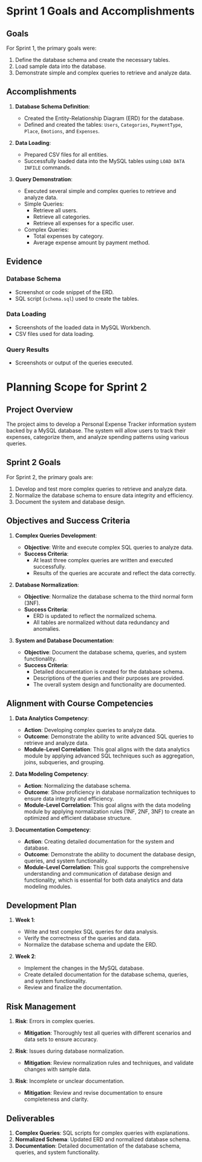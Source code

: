 # Sprint 1 Goals and Accomplishments

## Goals

For Sprint 1, the primary goals were:
1. Define the database schema and create the necessary tables.
2. Load sample data into the database.
3. Demonstrate simple and complex queries to retrieve and analyze data.

## Accomplishments

1. **Database Schema Definition**:
   - Created the Entity-Relationship Diagram (ERD) for the database.
   - Defined and created the tables: `Users`, `Categories`, `PaymentType`, `Place`, `Emotions`, and `Expenses`.

2. **Data Loading**:
   - Prepared CSV files for all entities.
   - Successfully loaded data into the MySQL tables using `LOAD DATA INFILE` commands.

3. **Query Demonstration**:
   - Executed several simple and complex queries to retrieve and analyze data.
   - Simple Queries:
     - Retrieve all users.
     - Retrieve all categories.
     - Retrieve all expenses for a specific user.
   - Complex Queries:
     - Total expenses by category.
     - Average expense amount by payment method.

## Evidence

### Database Schema
- Screenshot or code snippet of the ERD.
- SQL script (`schema.sql`) used to create the tables.

### Data Loading
- Screenshots of the loaded data in MySQL Workbench.
- CSV files used for data loading.

### Query Results
- Screenshots or output of the queries executed.

# Planning Scope for Sprint 2

## Project Overview

The project aims to develop a Personal Expense Tracker information system backed by a MySQL database. The system will allow users to track their expenses, categorize them, and analyze spending patterns using various queries.

## Sprint 2 Goals

For Sprint 2, the primary goals are:
1. Develop and test more complex queries to retrieve and analyze data.
2. Normalize the database schema to ensure data integrity and efficiency.
3. Document the system and database design.

## Objectives and Success Criteria

1. **Complex Queries Development**:
   - **Objective**: Write and execute complex SQL queries to analyze data.
   - **Success Criteria**:
     - At least three complex queries are written and executed successfully.
     - Results of the queries are accurate and reflect the data correctly.

2. **Database Normalization**:
   - **Objective**: Normalize the database schema to the third normal form (3NF).
   - **Success Criteria**:
     - ERD is updated to reflect the normalized schema.
     - All tables are normalized without data redundancy and anomalies.

3. **System and Database Documentation**:
   - **Objective**: Document the database schema, queries, and system functionality.
   - **Success Criteria**:
     - Detailed documentation is created for the database schema.
     - Descriptions of the queries and their purposes are provided.
     - The overall system design and functionality are documented.

## Alignment with Course Competencies

1. **Data Analytics Competency**:
   - **Action**: Developing complex queries to analyze data.
   - **Outcome**: Demonstrate the ability to write advanced SQL queries to retrieve and analyze data.
   - **Module-Level Correlation**: This goal aligns with the data analytics module by applying advanced SQL techniques such as aggregation, joins, subqueries, and grouping.

2. **Data Modeling Competency**:
   - **Action**: Normalizing the database schema.
   - **Outcome**: Show proficiency in database normalization techniques to ensure data integrity and efficiency.
   - **Module-Level Correlation**: This goal aligns with the data modeling module by applying normalization rules (1NF, 2NF, 3NF) to create an optimized and efficient database structure.

3. **Documentation Competency**:
   - **Action**: Creating detailed documentation for the system and database.
   - **Outcome**: Demonstrate the ability to document the database design, queries, and system functionality.
   - **Module-Level Correlation**: This goal supports the comprehensive understanding and communication of database design and functionality, which is essential for both data analytics and data modeling modules.

## Development Plan

1. **Week 1**:
   - Write and test complex SQL queries for data analysis.
   - Verify the correctness of the queries and data.
   - Normalize the database schema and update the ERD.

2. **Week 2**:
   - Implement the changes in the MySQL database.
   - Create detailed documentation for the database schema, queries, and system functionality.
   - Review and finalize the documentation.

## Risk Management

1. **Risk**: Errors in complex queries.
   - **Mitigation**: Thoroughly test all queries with different scenarios and data sets to ensure accuracy.

2. **Risk**: Issues during database normalization.
   - **Mitigation**: Review normalization rules and techniques, and validate changes with sample data.

3. **Risk**: Incomplete or unclear documentation.
   - **Mitigation**: Review and revise documentation to ensure completeness and clarity.

## Deliverables

1. **Complex Queries**: SQL scripts for complex queries with explanations.
2. **Normalized Schema**: Updated ERD and normalized database schema.
3. **Documentation**: Detailed documentation of the database schema, queries, and system functionality.
